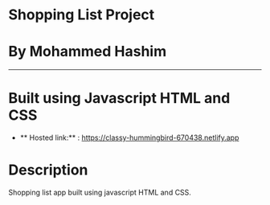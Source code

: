 # **Shopping List Project**

# **By Mohammed Hashim**

---

# Built using Javascript HTML and CSS

- ** Hosted link:** : https://classy-hummingbird-670438.netlify.app

# Description

Shopping list app built using javascript HTML and CSS.
